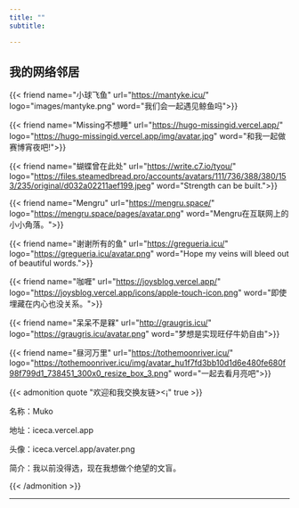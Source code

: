 ```yaml
---
title: ""
subtitle:

---
```

## 我的网络邻居

{{< friend name="小球飞鱼" url="https://mantyke.icu/" logo="images/mantyke.png" word="我们会一起遇见鲸鱼吗">}}

{{< friend name="Missing不想睡" url="https://hugo-missingid.vercel.app/" logo="https://hugo-missingid.vercel.app/img/avatar.jpg" word="和我一起做赛博宵夜吧!">}}

{{< friend name="蝴蝶曾在此处" url="https://write.c7.io/tyou/" logo="https://files.steamedbread.pro/accounts/avatars/111/736/388/380/153/235/original/d032a02211aef199.jpeg" word="Strength can be built.">}}

{{< friend name="Mengru" url="https://mengru.space/" logo="https://mengru.space/pages/avatar.png" word="Mengru在互联网上的小小角落。">}}

{{< friend name="谢谢所有的鱼" url="https://gregueria.icu/" logo="https://gregueria.icu/avatar.png" word="Hope my veins will bleed out of beautiful words.">}}

{{< friend name="咖喱" url="https://joysblog.vercel.app/" logo="https://joysblog.vercel.app/icons/apple-touch-icon.png" word="即使埋藏在内心也没关系。">}}

{{< friend name="呆呆不是槑" url="http://graugris.icu/" logo="https://graugris.icu/avatar.png" word="梦想是实现旺仔牛奶自由">}}

{{< friend name="昼河万里" url="https://tothemoonriver.icu/" logo="https://tothemoonriver.icu/img/avatar_hu1f7fd3bb10d1d6e480fe680f98f799d1_738451_300x0_resize_box_3.png" word="一起去看月亮吧">}}


<!--
## 欢迎和我交换友链><¡
> 名称：Muko
>
> 地址：iceca.vercel.app
>
> 头像：iceca.vercel.app/avater.png
>
> 简介：我以前没得选，现在我想做个绝望的文盲。

-->

{{< admonition quote "欢迎和我交换友链><¡" true >}}

名称：Muko

地址：iceca.vercel.app

头像：iceca.vercel.app/avater.png

简介：我以前没得选，现在我想做个绝望的文盲。

{{< /admonition >}}

---